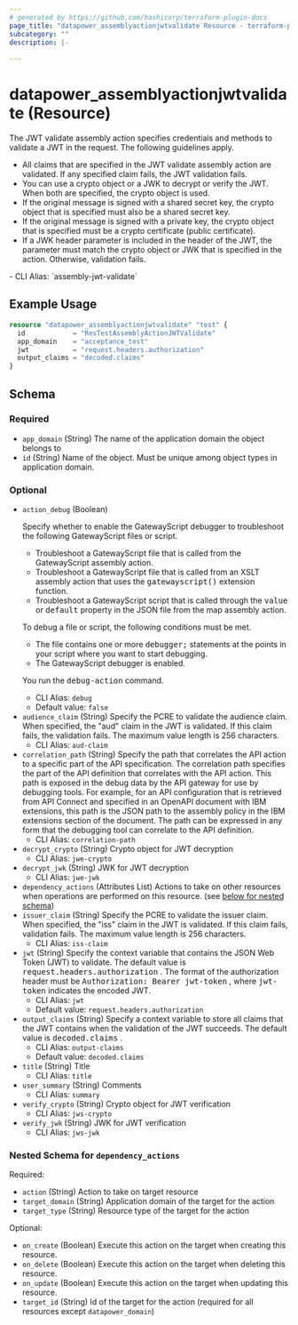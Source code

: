 ```yaml
---
# generated by https://github.com/hashicorp/terraform-plugin-docs
page_title: "datapower_assemblyactionjwtvalidate Resource - terraform-provider-datapower"
subcategory: ""
description: |-
  
---
```


# datapower_assemblyactionjwtvalidate (Resource)

<p>The JWT validate assembly action specifies credentials and methods to validate a JWT in the request. The following guidelines apply. <ul><li>All claims that are specified in the JWT validate assembly action are validated. If any specified claim fails, the JWT validation fails.</li><li>You can use a crypto object or a JWK to decrypt or verify the JWT. When both are specified, the crypto object is used.</li><li>If the original message is signed with a shared secret key, the crypto object that is specified must also be a shared secret key.</li><li>If the original message is signed with a private key, the crypto object that is specified must be a crypto certificate (public certificate).</li><li>If a JWK header parameter is included in the header of the JWT, the parameter must match the crypto object or JWK that is specified in the action. Otherwise, validation fails.</li></ul></p>
  - CLI Alias: `assembly-jwt-validate`

## Example Usage

```terraform
resource "datapower_assemblyactionjwtvalidate" "test" {
  id            = "ResTestAssemblyActionJWTValidate"
  app_domain    = "acceptance_test"
  jwt           = "request.headers.authorization"
  output_claims = "decoded.claims"
}
```

<!-- schema generated by tfplugindocs -->
## Schema

### Required

- `app_domain` (String) The name of the application domain the object belongs to
- `id` (String) Name of the object. Must be unique among object types in application domain.

### Optional

- `action_debug` (Boolean) <p>Specify whether to enable the GatewayScript debugger to troubleshoot the following GatewayScript files or script.</p><ul><li>Troubleshoot a GatewayScript file that is called from the GatewayScript assembly action.</li><li>Troubleshoot a GatewayScript file that is called from an XSLT assembly action that uses the <tt>gatewayscript()</tt> extension function.</li><li>Troubleshoot a GatewayScript script that is called through the <tt>value</tt> or <tt>default</tt> property in the JSON file from the map assembly action.</li></ul><p>To debug a file or script, the following conditions must be met.</p><ul><li>The file contains one or more <tt>debugger;</tt> statements at the points in your script where you want to start debugging.</li><li>The GatewayScript debugger is enabled.</li></ul><p>You run the <tt>debug-action</tt> command.</p>
  - CLI Alias: `debug`
  - Default value: `false`
- `audience_claim` (String) Specify the PCRE to validate the audience claim. When specified, the "aud" claim in the JWT is validated. If this claim fails, the validation fails. The maximum value length is 256 characters.
  - CLI Alias: `aud-claim`
- `correlation_path` (String) Specify the path that correlates the API action to a specific part of the API specification. The correlation path specifies the part of the API definition that correlates with the API action. This path is exposed in the debug data by the API gateway for use by debugging tools. For example, for an API configuration that is retrieved from API Connect and specified in an OpenAPI document with IBM extensions, this path is the JSON path to the assembly policy in the IBM extensions section of the document. The path can be expressed in any form that the debugging tool can correlate to the API definition.
  - CLI Alias: `correlation-path`
- `decrypt_crypto` (String) Crypto object for JWT decryption
  - CLI Alias: `jwe-crypto`
- `decrypt_jwk` (String) JWK for JWT decryption
  - CLI Alias: `jwe-jwk`
- `dependency_actions` (Attributes List) Actions to take on other resources when operations are performed on this resource. (see [below for nested schema](#nestedatt--dependency_actions))
- `issuer_claim` (String) Specify the PCRE to validate the issuer claim. When specified, the "iss" claim in the JWT is validated. If this claim fails, validation fails. The maximum value length is 256 characters.
  - CLI Alias: `iss-claim`
- `jwt` (String) Specify the context variable that contains the JSON Web Token (JWT) to validate. The default value is <tt>request.headers.authorization</tt> . The format of the authorization header must be <tt>Authorization: Bearer jwt-token</tt> , where <tt>jwt-token</tt> indicates the encoded JWT.
  - CLI Alias: `jwt`
  - Default value: `request.headers.authorization`
- `output_claims` (String) Specify a context variable to store all claims that the JWT contains when the validation of the JWT succeeds. The default value is <tt>decoded.claims</tt> .
  - CLI Alias: `output-claims`
  - Default value: `decoded.claims`
- `title` (String) Title
  - CLI Alias: `title`
- `user_summary` (String) Comments
  - CLI Alias: `summary`
- `verify_crypto` (String) Crypto object for JWT verification
  - CLI Alias: `jws-crypto`
- `verify_jwk` (String) JWK for JWT verification
  - CLI Alias: `jws-jwk`

<a id="nestedatt--dependency_actions"></a>
### Nested Schema for `dependency_actions`

Required:

- `action` (String) Action to take on target resource
- `target_domain` (String) Application domain of the target for the action
- `target_type` (String) Resource type of the target for the action

Optional:

- `on_create` (Boolean) Execute this action on the target when creating this resource.
- `on_delete` (Boolean) Execute this action on the target when deleting this resource.
- `on_update` (Boolean) Execute this action on the target when updating this resource.
- `target_id` (String) Id of the target for the action (required for all resources except `datapower_domain`)
